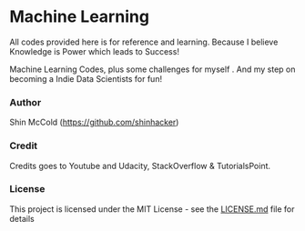 # Machine Learning
All codes provided here is for reference and learning.
Because I believe Knowledge is Power which leads to Success!


Machine Learning Codes, plus some challenges for myself . And my step on becoming a Indie Data Scientists for fun!

### Author

Shin McCold (https://github.com/shinhacker)

### Credit
Credits goes to Youtube and Udacity, StackOverflow & TutorialsPoint.

### License

This project is licensed under the MIT License - see the [LICENSE.md](LICENSE.md) file for details

